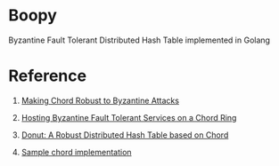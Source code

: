# Boopy
Byzantine Fault Tolerant Distributed Hash Table implemented in Golang

# Reference
1. [Making Chord Robust to Byzantine Attacks](https://www.cs.unm.edu/~saia/papers/swarm.pdf)

1. [Hosting Byzantine Fault Tolerant Services on a Chord Ring](https://arxiv.org/abs/1006.3465)

1. [Donut: A Robust Distributed Hash Table based on Chord](http://alevy.github.io/donut/donut.pdf)

1. [Sample chord implementation](https://github.com/arriqaaq/chord)
